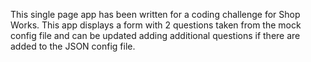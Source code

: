 This single page app has been written for a coding challenge for Shop Works. This app displays a form with 2 questions taken from the mock config file and can be updated adding additional questions if there are added to the JSON config file.
